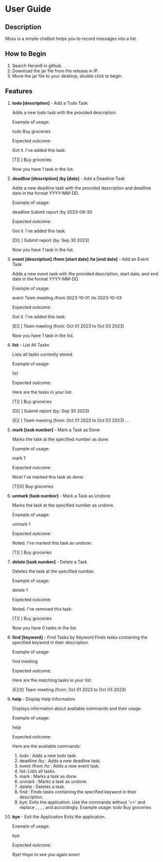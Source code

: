 # User Guide

## Description
Moss is a simple chatbot helps you to record messages into a list.

## How to Begin

1. Search Heran9 in github.
2. Download the jar file from the release in IP.
3. Move the jar file to your desktop, double click to begin.

## Features

1. **todo [description]** - Add a Todo Task

   Adds a new todo task with the provided description.
   
   Example of usage:
   
   todo Buy groceries
   
   Expected outcome:

   Got it. I've added this task:

   [T][ ] Buy groceries

   Now you have 1 task in the list.


2. **deadline [description] /by [date]** - Add a Deadline Task

   Adds a new deadline task with the provided description and deadline date in the format YYYY-MM-DD.
   
   Example of usage:
   
   deadline Submit report /by 2023-09-30
   
   Expected outcome:

   Got it. I've added this task:

   [D][ ] Submit report (by: Sep 30 2023)

   Now you have 1 task in the list.


3. **event [description] /from [start date] /to [end date]** - Add an Event Task

   Adds a new event task with the provided description, start date, and end date in the format YYYY-MM-DD.
   
   Example of usage:
   
   event Team meeting /from 2023-10-01 /to 2023-10-03
   
   Expected outcome:

   Got it. I've added this task:

   [E][ ] Team meeting (from: Oct 01 2023 to Oct 03 2023)

   Now you have 1 task in the list.


4. **list** - List All Tasks

   Lists all tasks currently stored.

   Example of usage:
   
   list
   
   Expected outcome:

   Here are the tasks in your list:

   [T][ ] Buy groceries

   [D][ ] Submit report (by: Sep 30 2023)

   [E][ ] Team meeting (from: Oct 01 2023 to Oct 03 2023)
   ...


5. **mark [task number]** - Mark a Task as Done

   Marks the task at the specified number as done.

   Example of usage:
   
   mark 1
   
   Expected outcome:

   Nice! I've marked this task as done:

   [T][X] Buy groceries
  
 
6. **unmark [task number]** - Mark a Task as Undone

   Marks the task at the specified number as undone.

   Example of usage:
   
   unmark 1
   
   Expected outcome:

   Noted. I've marked this task as undone:

   [T][ ] Buy groceries


7. **delete [task number]** - Delete a Task
   
   Deletes the task at the specified number.
   
   Example of usage:
   
   delete 1
   
   Expected outcome:

   Noted. I've removed this task:

   [T][ ] Buy groceries

   Now you have 0 tasks in the list.


8. **find [keyword]** - Find Tasks by Keyword
   Finds tasks containing the specified keyword in their description.
   
   Example of usage:
   
   find meeting
   
   Expected outcome:

   Here are the matching tasks in your list:

   [E][X] Team meeting (from: Oct 01 2023 to Oct 03 2023)


9. **help** - Display Help Information

   Displays information about available commands and their usage.
   
   Example of usage:
   
   help
   
   Expected outcome:

   Here are the available commands:
   1. todo <description>: Adds a new todo task.
   2. deadline <description> /by <date>: Adds a new deadline task.
   3. event <description> /from <start date> /to <end date>: Adds a new event task.
   4. list: Lists all tasks.
   5. mark <task number>: Marks a task as done.
   6. unmark <task number>: Marks a task as undone.
   7. delete <task number>: Deletes a task.
   8. find <keyword>: Finds tasks containing the specified keyword in their description.
   9. bye: Exits the application.
      Use the commands without '<>' and replace <description>, <date>, <start date>, <end date>, and <task number> accordingly.
      Example usage: todo Buy groceries


10. **bye** - Exit the Application
    Exits the application.

    Example of usage:

    bye

    Expected outcome:

    Bye! Hope to see you again soon!
